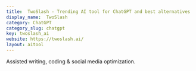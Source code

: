 ```yaml
---
title:  TwoSlash - Trending AI tool for ChatGPT and best alternatives
display_name:  TwoSlash
category: ChatGPT
category_slug: chatgpt
key: twoslash_ai
website: https://twoslash.ai/
layout: aitool
---
```


Assisted writing, coding & social media optimization.
